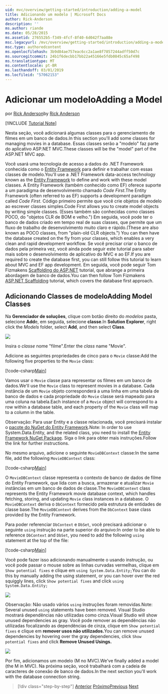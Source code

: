 ```yaml
---
uid: mvc/overview/getting-started/introduction/adding-a-model
title: Adicionando um modelo | Microsoft Docs
author: Rick-Anderson
description: ''
ms.author: riande
ms.date: 05/28/2015
ms.assetid: 276552b5-f349-4fcf-8f40-6d042f7aa88e
msc.legacyurl: /mvc/overview/getting-started/introduction/adding-a-model
msc.type: authoredcontent
ms.openlocfilehash: 3b9d84ae757eac6cc2a1ae8f7857244adff50d7c
ms.sourcegitcommit: 24b1f6decbb17bb22a45166e5fdb0845c65af498
ms.translationtype: MT
ms.contentlocale: pt-BR
ms.lasthandoff: 03/01/2019
ms.locfileid: "57062153"
---
```

<a name="adding-a-model"></a><span data-ttu-id="8e03e-102">Adicionar um modelo</span><span class="sxs-lookup"><span data-stu-id="8e03e-102">Adding a Model</span></span>
====================
<span data-ttu-id="8e03e-103">por [Rick Anderson]((https://twitter.com/RickAndMSFT))</span><span class="sxs-lookup"><span data-stu-id="8e03e-103">by [Rick Anderson]((https://twitter.com/RickAndMSFT))</span></span>

[!INCLUDE [Tutorial Note](sample/code-location.md)]

<span data-ttu-id="8e03e-104">Nesta seção, você adicionará algumas classes para o gerenciamento de filmes em um banco de dados.</span><span class="sxs-lookup"><span data-stu-id="8e03e-104">In this section you'll add some classes for managing movies in a database.</span></span> <span data-ttu-id="8e03e-105">Essas classes serão a &quot;modelo&quot; faz parte do aplicativo ASP.NET MVC.</span><span class="sxs-lookup"><span data-stu-id="8e03e-105">These classes will be the &quot;model&quot; part of the ASP.NET MVC app.</span></span>

<span data-ttu-id="8e03e-106">Você usará uma tecnologia de acesso a dados do .NET Framework conhecida como o [Entity Framework](https://docs.microsoft.com/ef/) para definir e trabalhar com essas classes de modelo.</span><span class="sxs-lookup"><span data-stu-id="8e03e-106">You'll use a .NET Framework data-access technology known as the [Entity Framework](https://docs.microsoft.com/ef/) to define and work with these model classes.</span></span> <span data-ttu-id="8e03e-107">A Entity Framework (também conhecido como EF) oferece suporte a um paradigma de desenvolvimento chamado *Code First*.</span><span class="sxs-lookup"><span data-stu-id="8e03e-107">The Entity Framework (often referred to as EF) supports a development paradigm called *Code First*.</span></span> <span data-ttu-id="8e03e-108">Código primeiro permite que você crie objetos de modelo ao escrever classes simples.</span><span class="sxs-lookup"><span data-stu-id="8e03e-108">Code First allows you to create model objects by writing simple classes.</span></span> <span data-ttu-id="8e03e-109">(Esses também são conhecidas como classes POCO, do &quot;objetos CLR de BOM e velho.&quot;) Em seguida, você pode ter o banco de dados criado em tempo real de suas classes, que permite que um fluxo de trabalho de desenvolvimento muito claro e rápido.</span><span class="sxs-lookup"><span data-stu-id="8e03e-109">(These are also known as POCO classes, from &quot;plain-old CLR objects.&quot;) You can then have the database created on the fly from your classes, which enables a very clean and rapid development workflow.</span></span> <span data-ttu-id="8e03e-110">Se você precisar criar o banco de dados pela primeira vez, você ainda pode seguir este tutorial para saber mais sobre o desenvolvimento de aplicativo do MVC e ao EF.</span><span class="sxs-lookup"><span data-stu-id="8e03e-110">If you are required to create the database first, you can still follow this tutorial to learn about MVC and EF app development.</span></span> <span data-ttu-id="8e03e-111">Em seguida, você pode seguir Tom Fizmakens [Scaffolding do ASP.NET](xref:visual-studio/overview/2013/aspnet-scaffolding-overview) tutorial, que abrange a primeira abordagem de banco de dados.</span><span class="sxs-lookup"><span data-stu-id="8e03e-111">You can then follow Tom Fizmakens [ASP.NET Scaffolding](xref:visual-studio/overview/2013/aspnet-scaffolding-overview) tutorial, which covers the database first approach.</span></span>

## <a name="adding-model-classes"></a><span data-ttu-id="8e03e-112">Adicionando Classes de modelo</span><span class="sxs-lookup"><span data-stu-id="8e03e-112">Adding Model Classes</span></span>

<span data-ttu-id="8e03e-113">Na **Gerenciador de soluções**, clique com botão direito do *modelos* pasta, selecione **Add**e, em seguida, selecione **classe**.</span><span class="sxs-lookup"><span data-stu-id="8e03e-113">In **Solution Explorer**, right click the *Models* folder, select **Add**, and then select **Class**.</span></span>

![](adding-a-model/_static/image1.png)

<span data-ttu-id="8e03e-114">Insira o *classe* nome &quot;filme&quot;.</span><span class="sxs-lookup"><span data-stu-id="8e03e-114">Enter the *class* name &quot;Movie&quot;.</span></span>

<span data-ttu-id="8e03e-115">Adicione as seguintes propriedades de cinco para o `Movie` classe:</span><span class="sxs-lookup"><span data-stu-id="8e03e-115">Add the following five properties to the `Movie` class:</span></span>

[!code-csharp[Main](adding-a-model/samples/sample1.cs)]

<span data-ttu-id="8e03e-116">Vamos usar o `Movie` classe para representar os filmes em um banco de dados.</span><span class="sxs-lookup"><span data-stu-id="8e03e-116">We'll use the `Movie` class to represent movies in a database.</span></span> <span data-ttu-id="8e03e-117">Cada instância de um `Movie` objeto corresponderá a uma linha em uma tabela de banco de dados e cada propriedade do `Movie` classe será mapeado para uma coluna na tabela.</span><span class="sxs-lookup"><span data-stu-id="8e03e-117">Each instance of a `Movie` object will correspond to a row within a database table, and each property of the `Movie` class will map to a column in the table.</span></span>

<span data-ttu-id="8e03e-118">Observação: Para usar Entity e a classe relacionada, você precisará instalar o [pacote do NuGet do Entity Framework](https://www.nuget.org/packages/EntityFramework/).</span><span class="sxs-lookup"><span data-stu-id="8e03e-118">Note: In order to use System.Data.Entity, and the related class, you need to install the [Entity Framework NuGet Package](https://www.nuget.org/packages/EntityFramework/).</span></span> <span data-ttu-id="8e03e-119">Siga o link para obter mais instruções.</span><span class="sxs-lookup"><span data-stu-id="8e03e-119">Follow the link for further instructions.</span></span>

<span data-ttu-id="8e03e-120">No mesmo arquivo, adicione o seguinte `MovieDBContext` classe:</span><span class="sxs-lookup"><span data-stu-id="8e03e-120">In the same file, add the following `MovieDBContext` class:</span></span>

[!code-csharp[Main](adding-a-model/samples/sample2.cs?highlight=2,15-18)]

<span data-ttu-id="8e03e-121">O `MovieDBContext` classe representa o contexto de banco de dados de filme do Entity Framework, que lida com a busca, armazenar e atualizar `Movie` instâncias em um banco de dados de classe.</span><span class="sxs-lookup"><span data-stu-id="8e03e-121">The `MovieDBContext` class represents the Entity Framework movie database context, which handles fetching, storing, and updating `Movie` class instances in a database.</span></span> <span data-ttu-id="8e03e-122">O `MovieDBContext` deriva o `DbContext` fornecido pela estrutura de entidades de classe base.</span><span class="sxs-lookup"><span data-stu-id="8e03e-122">The `MovieDBContext` derives from the `DbContext` base class provided by the Entity Framework.</span></span>

<span data-ttu-id="8e03e-123">Para poder referenciar `DbContext` e `DbSet`, você precisará adicionar o seguinte `using` instrução na parte superior do arquivo:</span><span class="sxs-lookup"><span data-stu-id="8e03e-123">In order to be able to reference `DbContext` and `DbSet`, you need to add the following `using` statement at the top of the file:</span></span>

[!code-csharp[Main](adding-a-model/samples/sample3.cs)]

<span data-ttu-id="8e03e-124">Você pode fazer isso adicionando manualmente o usando instrução, ou você pode passar o mouse sobre as linhas curvadas vermelhas, clique em `Show potential fixes` e clique em `using System.Data.Entity;`</span><span class="sxs-lookup"><span data-stu-id="8e03e-124">You can do this by manually adding the using statement, or you can hover over the red squiggly lines, click `Show potential fixes` and click `using System.Data.Entity;`</span></span>

![](adding-a-model/_static/image2.png)

<span data-ttu-id="8e03e-125">Observação: Não usado vários `using` instruções foram removidas.</span><span class="sxs-lookup"><span data-stu-id="8e03e-125">Note: Several unused `using` statements have been removed.</span></span> <span data-ttu-id="8e03e-126">Visual Studio mostrará dependências não utilizadas como cinza.</span><span class="sxs-lookup"><span data-stu-id="8e03e-126">Visual Studio will show unused dependencies as gray.</span></span> <span data-ttu-id="8e03e-127">Você pode remover as dependências não utilizadas focalizando as dependências de cinza, clique em `Show potential fixes` e clique em **remover usos não utilizados.**</span><span class="sxs-lookup"><span data-stu-id="8e03e-127">You can remove unused dependencies by hovering over the gray dependencies, click `Show potential fixes` and click **Remove Unused Usings.**</span></span>

![](adding-a-model/_static/image3.png)

<span data-ttu-id="8e03e-128">Por fim, adicionamos um modelo (M no MVC).</span><span class="sxs-lookup"><span data-stu-id="8e03e-128">We've finally added a model (the M in MVC).</span></span> <span data-ttu-id="8e03e-129">Na próxima seção, você trabalhará com a cadeia de caracteres de conexão de banco de dados.</span><span class="sxs-lookup"><span data-stu-id="8e03e-129">In the next section you'll work with the database connection string.</span></span>

> [!div class="step-by-step"]
> <span data-ttu-id="8e03e-130">[Anterior](adding-a-view.md)
> [Próximo](creating-a-connection-string.md)</span><span class="sxs-lookup"><span data-stu-id="8e03e-130">[Previous](adding-a-view.md)
[Next](creating-a-connection-string.md)</span></span>
